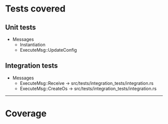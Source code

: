 # Tests covered

## Unit tests

- Messages
  - Instantiation
  - ExecuteMsg::UpdateConfig


## Integration tests

- Messages
  - ExecuteMsg::Receive -> src/tests/integration_tests/integration.rs
  - ExecuteMsg::CreateOs -> src/tests/integration_tests/integration.rs

---

# Coverage
